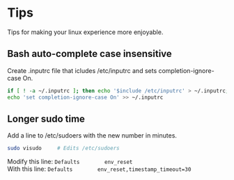 # Tips

Tips for making your linux experience more enjoyable.

## Bash auto-complete case insensitive

Create .inputrc file that icludes /etc/inputrc and sets completion-ignore-case On.

```bash
if [ ! -a ~/.inputrc ]; then echo '$include /etc/inputrc' > ~/.inputrc; fi
echo 'set completion-ignore-case On' >> ~/.inputrc
```

## Longer sudo time

Add a line to /etc/sudoers with the new number in minutes.

```bash
sudo visudo     # Edits /etc/sudoers
```

Modify this line:
```Defaults        env_reset```  
With this line:
```Defaults        env_reset,timestamp_timeout=30```
